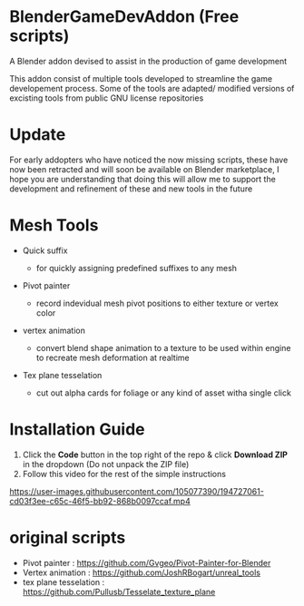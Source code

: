 # BlenderGameDevAddon (Free scripts)
A Blender addon devised to assist in the production of game development

This addon consist of multiple tools developed to streamline the game developement process. 
Some of the tools are adapted/ modified versions of excisting tools from public GNU license repositories


# Update
For early addopters who have noticed the now missing scripts, these have now been retracted and will soon be available on Blender marketplace, I hope you are understanding that doing this will allow me to support the development and refinement of these and new tools in the future 

# Mesh Tools

- Quick suffix 
  - for quickly assigning predefined suffixes to any mesh

- Pivot painter
  - record indevidual mesh pivot positions to either texture or vertex color


- vertex animation
  - convert blend shape animation to a texture to be used within engine to recreate mesh deformation at realtime 


- Tex plane tesselation 
  - cut out alpha cards for foliage or any kind of asset witha single click 



# Installation Guide

1. Click the **Code** button in the top right of the repo & click **Download ZIP** in the dropdown (Do not unpack the ZIP file)
2. Follow this video for the rest of the simple instructions


https://user-images.githubusercontent.com/105077390/194727061-cd03f3ee-c65c-46f5-bb92-868b0097ccaf.mp4

  
# original scripts 
  
  - Pivot painter : https://github.com/Gvgeo/Pivot-Painter-for-Blender
  - Vertex animation : https://github.com/JoshRBogart/unreal_tools
  - tex plane tesselation : https://github.com/Pullusb/Tesselate_texture_plane
